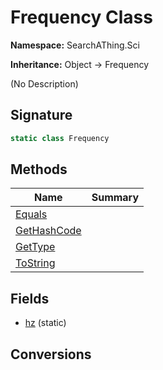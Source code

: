 # Frequency Class
**Namespace:** SearchAThing.Sci

**Inheritance:** Object → Frequency

(No Description)

## Signature
```csharp
static class Frequency
```
## Methods
|**Name**|**Summary**|
|---|---|
|[Equals](Frequency/Equals.md)||
|[GetHashCode](Frequency/GetHashCode.md)||
|[GetType](Frequency/GetType.md)||
|[ToString](Frequency/ToString.md)||
## Fields
- [hz](Frequency/hz.md) (static)
## Conversions
